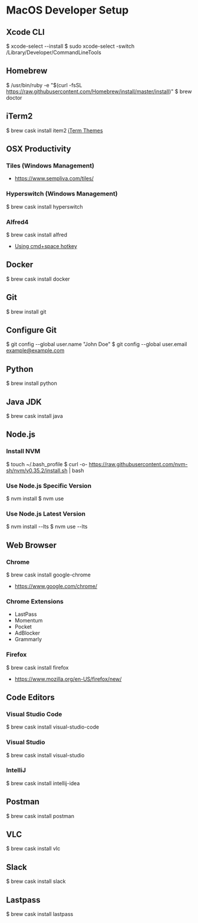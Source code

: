 # MacOS Developer Setup

## Xcode CLI
$	xcode-select --install
$	sudo xcode-select -switch /Library/Developer/CommandLineTools

## Homebrew
$	/usr/bin/ruby -e "$(curl -fsSL https://raw.githubusercontent.com/Homebrew/install/master/install)"
$	brew doctor

## iTerm2
$	brew cask install item2
[iTerm Themes](https://iterm2colorschemes.com/)

## OSX Productivity

### Tiles (Windows Management)
-   https://www.sempliva.com/tiles/

### Hyperswitch (Windows Management)
$	brew cask install hyperswitch

### Alfred4
$	brew cask install alfred
- [Using cmd+space hotkey](https://www.alfredapp.com/help/troubleshooting/cmd-space/)

## Docker
$	brew cask install docker

## Git
$	brew install git

## Configure Git
$	git config --global user.name "John Doe"
$	git config --global user.email example@example.com

## Python
$   brew install python

## Java JDK
$   brew cask install java

## Node.js
### Install NVM
$	touch ~/.bash_profile
$	curl -o- https://raw.githubusercontent.com/nvm-sh/nvm/v0.35.2/install.sh | bash

### Use Node.js Specific Version
$	nvm install <version>
$	nvm use <version>

### Use Node.js Latest Version
$	nvm install --lts
$	nvm use --lts

## Web Browser
### Chrome
$	brew cask install google-chrome
-   https://www.google.com/chrome/

### Chrome Extensions
- LastPass
- Momentum
- Pocket
- AdBlocker
- Grammarly

### Firefox
$	brew cask install firefox
-   https://www.mozilla.org/en-US/firefox/new/

## Code Editors
### Visual Studio Code
$   brew cask install visual-studio-code

### Visual Studio
$   brew cask install visual-studio

### IntelliJ
$   brew cask install intellij-idea

## Postman
$	brew cask install postman

## VLC
$	brew cask install vlc

## Slack
$	brew cask install slack

## Lastpass
$	brew cask install lastpass
